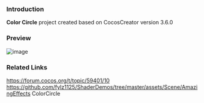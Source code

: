 ### Introduction
**Color Circle** project created based on CocosCreator version 3.6.0

### Preview
![image](../../../gif/202207/2022072402.gif)

### Related Links
https://forum.cocos.org/t/topic/59401/10        
https://github.com/fylz1125/ShaderDemos/tree/master/assets/Scene/AmazingEffects ColorCircle